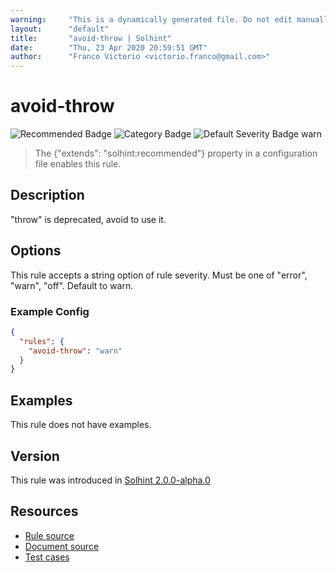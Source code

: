 ```yaml
---
warning:     "This is a dynamically generated file. Do not edit manually."
layout:      "default"
title:       "avoid-throw | Solhint"
date:        "Thu, 23 Apr 2020 20:59:51 GMT"
author:      "Franco Victorio <victorio.franco@gmail.com>"
---
```


# avoid-throw
![Recommended Badge](https://img.shields.io/badge/-Recommended-brightgreen)
![Category Badge](https://img.shields.io/badge/-Security%20Rules-informational)
![Default Severity Badge warn](https://img.shields.io/badge/Default%20Severity-warn-yellow)
> The {"extends": "solhint:recommended"} property in a configuration file enables this rule.


## Description
"throw" is deprecated, avoid to use it.

## Options
This rule accepts a string option of rule severity. Must be one of "error", "warn", "off". Default to warn.

### Example Config
```json
{
  "rules": {
    "avoid-throw": "warn"
  }
}
```


## Examples
This rule does not have examples.

## Version
This rule was introduced in [Solhint 2.0.0-alpha.0](https://github.com/protofire/solhint/tree/v2.0.0-alpha.0)

## Resources
- [Rule source](https://github.com/protofire/solhint/tree/master/lib/rules/security/avoid-throw.js)
- [Document source](https://github.com/protofire/solhint/tree/master/docs/rules/security/avoid-throw.md)
- [Test cases](https://github.com/protofire/solhint/tree/master/test/rules/security/avoid-throw.js)
